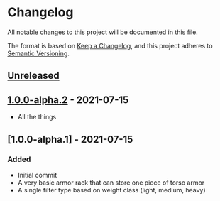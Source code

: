 # Changelog

All notable changes to this project will be documented in this file.

The format is based on [Keep a Changelog](https://keepachangelog.com/en/1.0.0/),
and this project adheres to [Semantic Versioning](https://semver.org/spec/v2.0.0.html).

## [Unreleased]

## [1.0.0-alpha.2] - 2021-07-15

-   All the things

## [1.0.0-alpha.1] - 2021-07-15

### Added

-   Initial commit
-   A very basic armor rack that can store one piece of torso armor
-   A single filter type based on weight class (light, medium, heavy)

[Unreleased]: https://github.com/Dunnar4/armor_rack/compare/1.0.0-alpha.2...HEAD

[1.0.0-alpha.2]: https://github.com/Dunnar4/armor_rack/compare/1.0.0-alpha1...1.0.0-alpha.2
